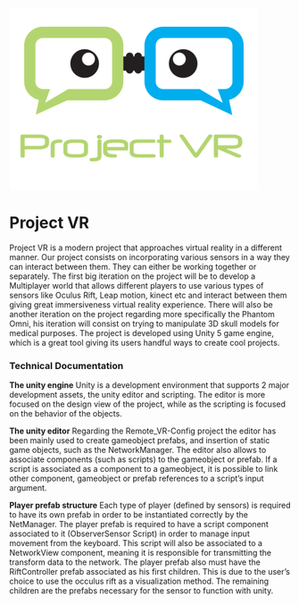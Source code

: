 ![Alt text](/logo.png?raw=true)

# Project VR #

Project VR is a modern project that approaches virtual reality in a different manner. Our project consists on incorporating various sensors in a way they can interact between them. They can either be working together or separately.
The first big iteration on the project will be to develop a Multiplayer world that allows different players to use various types of sensors like Oculus Rift, Leap motion, kinect etc and interact between them giving great immersiveness virtual reality experience. There will also be another iteration on the project regarding more specifically the Phantom Omni, his iteration will consist on trying to manipulate 3D skull models for medical purposes.
The project is developed using Unity 5 game engine, which is a great tool giving its users handful ways to create cool projects.

### Technical Documentation ###

**The unity engine**
Unity is a development environment that supports 2 major development assets, the unity editor and scripting. The editor is more focused on the design view of the project, while as the scripting is focused on the behavior of  the objects.

**The unity editor**
	Regarding the Remote_VR-Config project the editor has been mainly used to create gameobject prefabs, and insertion of static game objects, such as the NetworkManager. The editor also allows to associate components (such as scripts) to the gameobject or prefab. If a script is associated as a component to a gameobject, it is possible to link other component, gameobject or prefab references to a script’s input argument.

**Player prefab structure**
	Each type of player (defined by sensors) is required to have its own prefab in order to be instantiated correctly by the NetManager. The player prefab is required to have a script component associated to it (ObserverSensor Script) in order to manage input movement from the keyboard. This script will also be associated to a NetworkView component, meaning it is responsible for transmitting the transform data to the network.
	The player prefab also must have the RiftController prefab associated as his first children. This is due to the user’s choice to use the occulus rift as a visualization method. The remaining children are the prefabs necessary for the sensor to function with unity.
